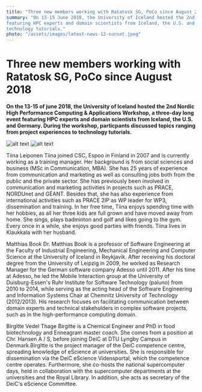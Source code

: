 ```yaml
---
title: "Three new members working with Ratatosk SG, PoCo since August 2018"
summary: "On 13-15 June 2018, the University of Iceland hosted the 2nd Nordic High Performance Computing & Applications Workshop, a three-day event
featuring HPC experts and domain scientists from Iceland, the U.S. and Germany, talking about topics ranging from project experiences to 
technology tutorials."
photo: "/assets/images/latest-news-12-sunset.jpeg"
---
```


Three new members working with Ratatosk SG, PoCo since August 2018
===========================

**On the 13-15 of june 2018, the University of Iceland hosted the 2nd Nordic High Performance Computing & Applications Workshop, a 
three-day long event featuring HPC experts and domain scientists from Iceland, the U.S. and Germany. During the workshop, particpants
discussed topics ranging from project experiences to technology tutorials.**

![alt text](https://github.com/neicnordic/neic.no/blob/gh-pages/assets/images/people/Tiina%20Leiponen.jpg "Tiina Leiponen") ![alt text](https://github.com/neicnordic/neic.no/blob/gh-pages/assets/images/people/matthias-book.jpg "Mattias Book")

Tiina Leiponen 
Tiina joined CSC, Espoo in Finland in 2007 and is currently working as a training manager. Her background is from social sciences and
business (MSc in Communication, MBA). She has 25 years of experience from communication and marketing as well as consulting jobs both from the public and the private sector. She has previously been involved in communication and marketing activities in projects such as PRACE,
NORDUnet and GÉANT. Besides that, she has also experience from international activities such as PRACE 2IP as WP leader for WP3, 
dissemination and training. In her free time, Tiina enjoys spending time with her hobbies, as all her three kids are full grown and have 
moved away from home. She sings, plays badminton and golf and likes going to the gym. Every once in a while, she enjoys good parties with
friends. Tiina lives in Klaukkala with her husband.

Matthias Book 
Dr. Matthias Book is a professor of Software Engineering at the Faculty of Industrial Engineering, Mechanical Engineering and Computer
Science at the University of Iceland in Reykjavik. After receiving his doctoral degree from the University of Leipzig in 2009, he worked
as Research Manager for the German software company Adesso until 2011. After his time at Adesso, he led the Mobile Interaction group at 
the University of Duisburg-Essen's Ruhr Institute for Software Technology (paluno) from 2010 to 2014, while serving as the acting head of
the Software Engineering and Information Systems Chair at Chemnitz University of Technology (2012/2013). His research focuses on 
facilitating communication between domain experts and technical stakeholders in complex software projects, such as in the high-performance
computing domain.

Birgitte Vedel Thage
Birgitte is a Chemical Engineer and PhD in food biotechnology and Enneagram master coach. She comes from a position at Chr. Hansen A / S,
before joining DeiC at DTU Lyngby Campus in Denmark.Birgitte is the project manager of the DeiC competence centre, spreading knowledge of
eScience at universities. She is responsible for dissemination via the DeiC eScience Vidensportal, which the competence centre operates.
Furthermore, she co-hosts the national supercomputer days, held in collaboration with the supercomputer departments at the universities
and the Royal Library. In addition, she acts as secretary of the DeiC's eScience Committee.

